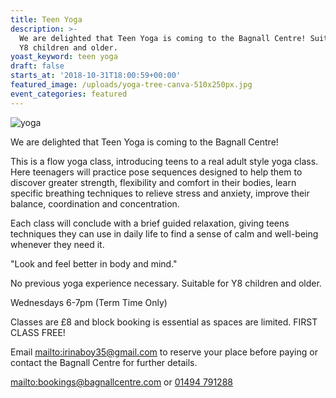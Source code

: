 ```yaml
---
title: Teen Yoga
description: >-
  We are delighted that Teen Yoga is coming to the Bagnall Centre! Suitable for
  Y8 children and older. 
yoast_keyword: teen yoga
draft: false
starts_at: '2018-10-31T18:00:59+00:00'
featured_image: /uploads/yoga-tree-canva-510x250px.jpg
event_categories: featured
---
```

![yoga](/uploads/yoga-tree-canva-510x250px.jpg)

We are delighted that Teen Yoga is coming to the Bagnall Centre! 

This is a flow yoga class, introducing teens to a real adult style yoga class. Here teenagers will practice pose sequences designed to help them to discover greater strength, flexibility and comfort in their bodies, learn specific breathing techniques to relieve stress and anxiety, improve their balance, coordination and concentration.

Each class will conclude with a brief guided relaxation, giving teens techniques they can use in daily life to find a sense of calm and well-being whenever they need it.

"Look and feel better in body and mind."

No previous yoga experience necessary. Suitable for Y8 children and older.

Wednesdays 6-7pm (Term Time Only)

Classes are £8 and block booking is essential as spaces are limited. FIRST CLASS FREE! 

Email <mailto:irinaboy35@gmail.com> to reserve your place before paying or contact the Bagnall Centre for further details. 

<mailto:bookings@bagnallcentre.com> or [01494 791288](tel:01494791288)
